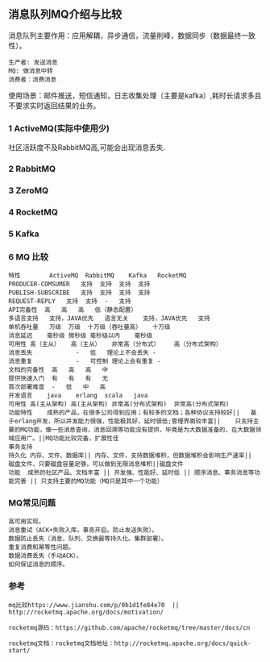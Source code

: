 ## 消息队列MQ介绍与比较

消息队列主要作用：应用解耦，异步通信，流量削峰，数据同步（数据最终一致性）。

    生产者: 发送消息
    MQ: 做消息中转
    消费者：消费消息

使用场景：邮件推送，短信通知，日志收集处理（主要是kafka）,耗时长请求多且不要求实时返回结果的业务。

### 1 ActiveMQ(实际中使用少)

社区活跃度不及RabbitMQ高,可能会出现消息丢失.

### 2 RabbitMQ

### 3 ZeroMQ

### 4 RocketMQ

### 5 Kafka

### 6 MQ 比较

    特性	      ActiveMQ	RabbitMQ	Kafka	RocketMQ
    PRODUCER-COMSUMER	支持	支持	支持	支持
    PUBLISH-SUBSCRIBE	支持	支持	支持	支持
    REQUEST-REPLY	支持	支持	-	支持
    API完备性	高	高	高	低（静态配置）
    多语言支持	支持，JAVA优先	语言无关	支持，JAVA优先	支持
    单机呑吐量	万级	万级	十万级（吞吐量高）	十万级
    消息延迟  	毫秒级	微秒级	毫秒级以内	 毫秒级
    可用性	高（主从）	高（主从）	非常高（分布式）	高（分布式架构）
    消息丢失	        -	低	理论上不会丢失	-
    消息重复	        -	可控制	理论上会有重复	-
    文档的完备性	高	高	高	中
    提供快速入门	有	有	有	无
    首次部署难度	-	低	中	高
    开发语言	java	erlang	scala	java
    可用性	高(主从架构)	高(主从架构)	非常高(分布式架构)	非常高(分布式架构)
    功能特性	成熟的产品，在很多公司得到应用；有较多的文档；各种协议支持较好||	基于erlang开发，所以并发能力很强，性能极其好，延时很低;管理界面较丰富||	只支持主要的MQ功能，像一些消息查询，消息回溯等功能没有提供，毕竟是为大数据准备的，在大数据领域应用广。||MQ功能比较完备，扩展性佳
    事务支持
    持久化	内存、文件、数据库||	内存、文件，支持数据堆积，但数据堆积会影响生产速率||		磁盘文件，只要磁盘容量足够，可以做到无限消息堆积||磁盘文件
    功能	成熟的社区产品、文档丰富 || 并发强、性能好、延时低	|| 顺序消息、事务消息等功能完善 || 只支持主要的MQ功能（MQ只是其中一个功能）	


### MQ常见问题

    高可用实现。
    消息重试（ACK+失败入库。事务开启。防止发送失败）。
    数据防止丢失（消息、队列、交换器等持久化。集群部署）。
    重复消费和幂等性问题。
    数据消费丢失（手动ACK）。
    如何保证消息的顺序。


### 参考

    mq比较https://www.jianshu.com/p/0b1d1fe84e70  || http://rocketmq.apache.org/docs/motivation/

    rocketmq源码：https://github.com/apache/rocketmq/tree/master/docs/cn
    
    rocketmq文档：rocketmq文档地址：http://rocketmq.apache.org/docs/quick-start/

